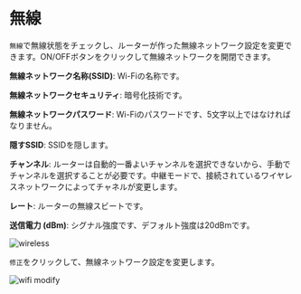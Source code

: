 # 無線

`無線`で無線状態をチェックし、ルーターが作った無線ネットワーク設定を変更できます。ON/OFFボタンをクリックして無線ネットワークを開閉できます。




**無線ネットワーク名称(SSID)**: Wi-Fiの名称です。

**無線ネットワークセキュリティ**: 暗号化技術です。

**無線ネットワークパスワード**:  Wi-Fiのパスワードです、5文字以上ではなければなりません。

**隠すSSID**: SSIDを隠します。

**チャンネル**: ルーターは自動的一番よいチャンネルを選択できないから、手動でチャンネルを選択することが必要です。中継モードで、接続されているワイヤレスネットワークによってチャネルが変更します。

**レート**: ルーターの無線スビートです。

**送信電力 (dBm)**: シグナル強度です、デフォルト強度は20dBmです。

![wireless](https://static.gl-inet.com/docs/jp/3/setup/slate/wireless/status.png)

`修正`をクリックして、無線ネットワーク設定を変更します。

![wifi modify](https://static.gl-inet.com/docs/jp/3/setup/slate/wireless/setting.png)
